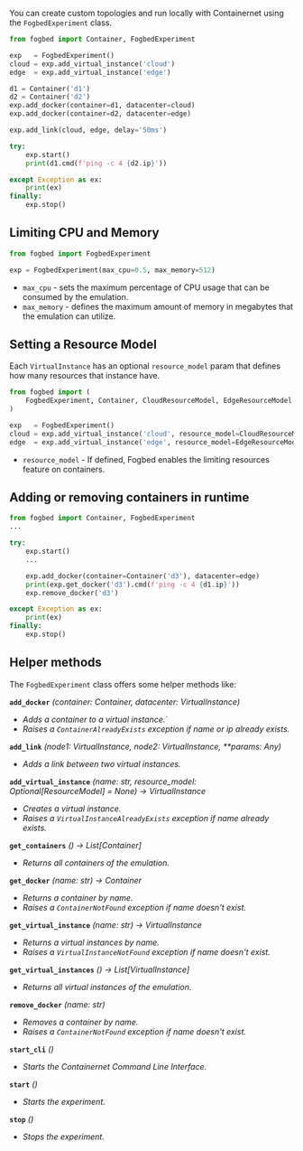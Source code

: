 You can create custom topologies and run locally with Containernet using the `FogbedExperiment` class.
```py
from fogbed import Container, FogbedExperiment

exp   = FogbedExperiment()
cloud = exp.add_virtual_instance('cloud')
edge  = exp.add_virtual_instance('edge')

d1 = Container('d1')
d2 = Container('d2')
exp.add_docker(container=d1, datacenter=cloud)
exp.add_docker(container=d2, datacenter=edge)

exp.add_link(cloud, edge, delay='50ms')

try:
    exp.start()
    print(d1.cmd(f'ping -c 4 {d2.ip}'))

except Exception as ex:
    print(ex)
finally:
    exp.stop()
```


## Limiting CPU and Memory
```py
from fogbed import FogbedExperiment

exp = FogbedExperiment(max_cpu=0.5, max_memory=512)
```

* `max_cpu` - sets the maximum percentage of CPU usage that can be consumed by the emulation.
* `max_memory` - defines the maximum amount of memory in megabytes that the emulation can utilize.


## Setting a Resource Model
Each `VirtualInstance` has an optional `resource_model` param that defines how many resources that instance have.
```py
from fogbed import (
    FogbedExperiment, Container, CloudResourceModel, EdgeResourceModel
)

exp   = FogbedExperiment()
cloud = exp.add_virtual_instance('cloud', resource_model=CloudResourceModel(max_cu=8.0, max_mu=1024))
edge  = exp.add_virtual_instance('edge', resource_model=EdgeResourceModel(max_cu=2.0, max_mu=256))
```

* `resource_model` - If defined, Fogbed enables the limiting resources feature on containers.


## Adding or removing containers in runtime
```py
from fogbed import Container, FogbedExperiment
...

try:
    exp.start()
    ...

    exp.add_docker(container=Container('d3'), datacenter=edge)
    print(exp.get_docker('d3').cmd(f'ping -c 4 {d1.ip}'))
    exp.remove_docker('d3')

except Exception as ex:
    print(ex)
finally:
    exp.stop()
```

## Helper methods
The `FogbedExperiment` class offers some helper methods like:

<b>`add_docker`</b>
<i>(container: Container, datacenter: VirtualInstance)

* Adds a container to a virtual instance.´
* Raises a `ContainerAlreadyExists` exception if name or ip already exists.
</i>


<b>`add_link`</b>
<i>(node1: VirtualInstance, node2: VirtualInstance, **params: Any)

* Adds a link between two virtual instances.
</i> 


<b>`add_virtual_instance`</b>
<i>(name: str, resource_model: Optional[ResourceModel] = None) -> VirtualInstance

* Creates a virtual instance.
* Raises a `VirtualInstanceAlreadyExists` exception if name already exists.
</i>


<b>`get_containers`</b>
<i>() -> List[Container]

* Returns all containers of the emulation.
</i>


<b>`get_docker`</b>
<i>(name: str) -> Container

* Returns a container by name. 
* Raises a `ContainerNotFound` exception if name doesn't exist.
</i>


<b>`get_virtual_instance`</b>
<i>(name: str) -> VirtualInstance

* Returns a virtual instances by name.
* Raises a `VirtualInstanceNotFound` exception if name doesn't exist.
</i>


<b>`get_virtual_instances`</b>
<i>() -> List[VirtualInstance]

* Returns all virtual instances of the emulation.
</i>


<b>`remove_docker`</b>
<i>(name: str)

* Removes a container by name. 
* Raises a `ContainerNotFound` exception if name doesn't exist.
</i>


<b>`start_cli`</b>
<i>()

* Starts the Containernet Command Line Interface.
</i>


<b>`start`</b>
<i>()

* Starts the experiment. 
</i>


<b>`stop`</b>
<i>()

* Stops the experiment. 
</i>